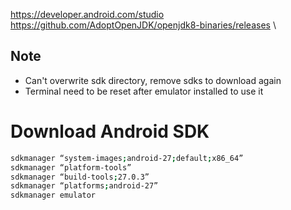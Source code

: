 https://developer.android.com/studio \
https://github.com/AdoptOpenJDK/openjdk8-binaries/releases \

## Note
- Can't overwrite sdk directory, remove sdks to download again
- Terminal need to be reset after emulator installed to use it

# Download Android SDK
```sh
sdkmanager “system-images;android-27;default;x86_64”
sdkmanager “platform-tools”
sdkmanager “build-tools;27.0.3”
sdkmanager “platforms;android-27”
sdkmanager emulator
```
